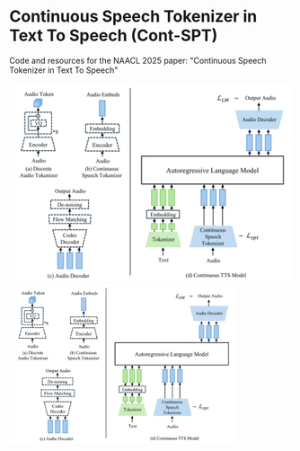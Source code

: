 # Continuous Speech Tokenizer in Text To Speech (Cont-SPT)
Code and resources for the NAACL 2025 paper: "Continuous Speech Tokenizer in Text To Speech"

![Model Overview](assets/images/ContSPT-overall_model.png)
<img src="assets/images/ContSPT-overall_model.png" width="80%">
